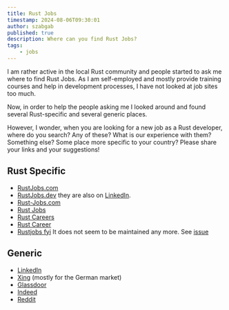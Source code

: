 ```yaml
---
title: Rust Jobs
timestamp: 2024-08-06T09:30:01
author: szabgab
published: true
description: Where can you find Rust Jobs?
tags:
    - jobs
---
```


I am rather active in the local Rust community and people started to ask me where to find Rust Jobs.
As I am self-employed and mostly provide training courses and help in development processes,
I have not looked at job sites too much.

Now, in order to help the people asking me I looked around and found several Rust-specific and several generic places.

However, I wonder,  when you are looking for a new job as a Rust developer, where do you search? Any of these? What is our experience with them?
Something else? Some place more specific to your country? Please share your links and your suggestions!

## Rust Specific

* [RustJobs.com](https://www.rustjobs.com/)
* [RustJobs.dev](https://rustjobs.dev/) they are also on [LinkedIn](https://www.linkedin.com/company/rustjobs-dev/).
* [Rust-Jobs.com](https://rust-jobs.com/)
* [Rust Jobs](https://rust.jobs/)
* [Rust Careers](https://rust.careers/)
* [Rust Career](https://rust.career/)
* [Rustjobs fyi](https://www.rustjobs.fyi/) It does not seem to be maintained any more. See [issue](https://github.com/NicholasLYang/rustjobs.fyi/issues/11)

## Generic

* [LinkedIn](https://www.linkedin.com/)
* [Xing](https://www.xing.com/) (mostly for the German market)
* [Glassdoor](https://www.glassdoor.com/)
* [Indeed](https://indeed.com/)
* [Reddit](https://new.reddit.com/r/rust/?f=flair_name%3A%22%F0%9F%92%BC%20jobs%20megathread%22)


